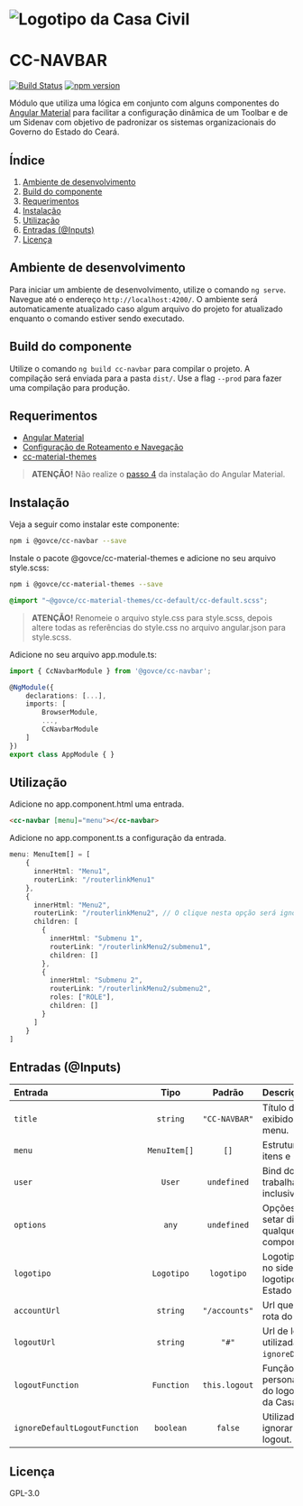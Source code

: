 # ![Logotipo da Casa Civil](https://raw.githubusercontent.com/casacivilce/cc-navbar/master/common/images/logotipo-horizontal-casa-civil-full-cores-gradiente.png)

# CC-NAVBAR

[![Build Status](https://travis-ci.org/casacivilce/cc-navbar.svg?branch=master)](https://travis-ci.org/casacivilce/cc-navbar)
[![npm version](https://badge.fury.io/js/%40govce%2Fcc-navbar.svg)](https://badge.fury.io/js/%40govce%2Fcc-navbar)

Módulo que utiliza uma lógica em conjunto com alguns componentes do [Angular Material](https://material.angular.io/guide/getting-started) para facilitar a configuração dinâmica de um Toolbar e de um Sidenav com objetivo de padronizar os sistemas organizacionais do Governo do Estado do Ceará.

## Índice
1. [Ambiente de desenvolvimento](#ambiente-de-desenvolvimento)
2. [Build do componente](#build-do-componente)
3. [Requerimentos](#requerimentos)
4. [Instalação](#instalação)
5. [Utilização](#utilização)
6. [Entradas (@Inputs)](#entradas-inputs)
7. [Licença](#licença)

## Ambiente de desenvolvimento
Para iniciar um ambiente de desenvolvimento, utilize o comando `ng serve`. Navegue até o endereço `http://localhost:4200/`. O ambiente será automaticamente atualizado caso algum arquivo do projeto for atualizado enquanto o comando estiver sendo executado.

## Build do componente
Utilize o comando `ng build cc-navbar` para compilar o projeto. A compilação será enviada para a pasta `dist/`. Use a flag `--prod` para fazer uma compilação para produção.

## Requerimentos
* [Angular Material](https://material.angular.io/guide/getting-started)
* [Configuração de Roteamento e Navegação](https://angular.io/guide/router#configuration)
* [cc-material-themes](https://www.npmjs.com/package/@govce/cc-material-themes)

> **ATENÇÃO!** Não realize o [passo 4](https://material.angular.io/guide/getting-started#step-4-include-a-theme) da instalação do Angular Material.

## Instalação 
Veja a seguir como instalar este componente:

```bash
npm i @govce/cc-navbar --save
```

Instale o pacote @govce/cc-material-themes e adicione no seu arquivo style.scss:
```bash
npm i @govce/cc-material-themes --save
```

```scss
@import "~@govce/cc-material-themes/cc-default/cc-default.scss";
```

> **ATENÇÃO!** Renomeie o arquivo style.css para style.scss, depois altere todas as referências do style.css no arquivo angular.json para style.scss.

Adicione no seu arquivo app.module.ts:

```ts
import { CcNavbarModule } from '@govce/cc-navbar';

@NgModule({
    declarations: [...],
    imports: [
        BrowserModule,
        ...,
        CcNavbarModule
    ]
})
export class AppModule { }
```

## Utilização
Adicione no app.component.html uma entrada.
```html
<cc-navbar [menu]="menu"></cc-navbar>
```

Adicione no app.component.ts a configuração da entrada.
```ts
menu: MenuItem[] = [
    {
      innerHtml: "Menu1",
      routerLink: "/routerlinkMenu1"
    },
    {
      innerHtml: "Menu2",
      routerLink: "/routerlinkMenu2", // O clique nesta opção será ignorado
      children: [
        {
          innerHtml: "Submenu 1",
          routerLink: "/routerlinkMenu2/submenu1",
          children: []
        },
        {
          innerHtml: "Submenu 2",
          routerLink: "/routerlinkMenu2/submenu2",
          roles: ["ROLE"],
          children: []
        }
      ]
    }
]
```

## Entradas (@Inputs)
|Entrada|Tipo|Padrão|Descrição|
|:--|:-:|:-:|:--|
|`title`|`string`|`"CC-NAVBAR"`|Título da aplicação que será exibido ao lado do botão do menu.|
|`menu`|`MenuItem[]`|`[]`|Estruturação do menu, seus itens e subitens.|
|`user`|`User`|`undefined`|Bind do usuário para ser trabalhado no sidenav, inclusive suas permissões.|
|`options`|`any`|`undefined`|Opções personalizadas para setar dinâmicamente qualquer configuração deste componente de uma vez.|
|`logotipo`|`Logotipo`|`logotipo`|Logotipo que ficará exibido no sidenav. Por padrão, o logotipo do Governo do Estado do Ceará é ajustado.|
|`accountUrl`|`string`|`"/accounts"`|Url que leva o usuário até a rota do seu perfil.|
|`logoutUrl`|`string`|`"#"`|Url de logout, pode ser utilizada bem com a flag `ignoreDefaultLogoutFunction`.|
|`logoutFunction`|`Function`|`this.logout`|Função que pode ser personalizada para execução do logout. Por padrão, logout da Casa Civil.|
|`ignoreDefaultLogoutFunction`|`boolean`|`false`|Utilizado como flag para ignorar a função padrão de logout.|

## Licença
GPL-3.0
